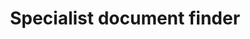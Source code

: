 ---
layout: frontend-template-documentation
sectionKey: Frontend templates
eleventyNavigation:
  parent: Finder
title: Specialist document finder
description: Specialist Document finders are used to search for Specialist documents
figmaLink:
howItWorks: The returned results in this finder are exclusively specialist documents. Thus, every document on the page will have the `specialist_document` content schema .
examples:
  0:
    title: "AAIB: Air Accidents Investigation Branch reports"
    link: https://www.gov.uk/aaib-reports
  1:
    title: Competition and Markets Authority cases and projects
    link: https://www.gov.uk/cma-cases
  2:
    title: Countryside Stewardship grant finder
    link: https://www.gov.uk/countryside-stewardship-grants
  3:
    title: International development funding
    link: https://www.gov.uk/international-development-funding
  4:
    title: Research for Development Outputs
    link: https://www.gov.uk/dfid-research-outputs
  5:
    title: European Structural and Investment Funds (ESIF)
    link: https://www.gov.uk/european-structural-investment-funds
  6:
    title: Marine Accident Investigation Branch reports
    link: https://www.gov.uk/maib-reports
  7:
    title: "Alerts, recalls and safety information: drugs and medical devices"
    link: https://www.gov.uk/drug-device-alerts
  8:
    title: Drug Safety Update
    link: https://www.gov.uk/drug-safety-update
  9:
    title: Rail Accident Investigation Branch reports
    link: https://www.gov.uk/raib-reports?report_type%5B%5D=investigation-report
  10:
    title: Service Standard Reports
    link: https://www.gov.uk/service-standard-reports
  11:
    title: Finance and support for your business
    link: https://www.gov.uk/business-finance-support-finder
contentDataLink:
contentSchema:
  title: finder
  link: https://docs.publishing.service.gov.uk/content-schemas/finder.html
contentType:
  title: finder
  link: https://docs.publishing.service.gov.uk/document-types/finder.html
renderingApp: finder frontend
components:
  0:
    componentName: Layout super navigation header
    componentURL: https://components.publishing.service.gov.uk/component-guide/layout_super_navigation_header
    generated: auto
    input:
  1:
    componentName: Contextual breadcrumbs
    componentURL: https://components.publishing.service.gov.uk/component-guide/contextual_breadcrumbs
    generated: auto
    input:
  2:
    componentName: The [Search](https://components.publishing.service.gov.uk/component-guide/search) component is above the filters, which occupies `1/3` of the page
    componentURL: 
    generated: auto
    input:
  3:
    componentName: Heading
    componentURL: https://components.publishing.service.gov.uk/component-guide/heading
    generated: auto
    input:
  4:
    componentName: "[Option select](https://components.publishing.service.gov.uk/component-guide/option_select) appears within the search filter"
    componentURL:
    generated: auto
    input:
  5:
    componentName: "[Select](https://components.publishing.service.gov.uk/component-guide/select) appears within the search filter"
    componentURL:
    generated: auto
    input:
  6:
    componentName: "[Form checkboxes](https://components.publishing.service.gov.uk/component-guide/checkboxes) appears within the search filter"
    componentURL:
    generated: auto
    input:
  7:
    componentName: "[Form hint text](https://components.publishing.service.gov.uk/component-guide/hint) appears within the search filter"
    componentURL:
    generated: auto
    input:
  8:
    componentName: "[Date filter](https://govuk-finder-frontend.herokuapp.com/component-guide/date_filter) appears within the search filter"
    componentURL:
    generated: auto
    input:
  9:
    componentName: All the filters are within the [Expander](https://govuk-finder-frontend.herokuapp.com/component-guide/expander)
    componentURL: 
    generated: auto
    input:
  10:
    componentName: "[Previous and next navigation](https://components.publishing.service.gov.uk/component-guide/previous_and_next_navigation) appears if there is more than 20 returned search results"
    componentURL: 
    generated: auto
    input:
  11:
    componentName: Subscription link
    componentURL: https://components.publishing.service.gov.uk/component-guide/subscription_links
    generated: auto
    input:
  12:
    componentName: Document list
    componentURL: https://components.publishing.service.gov.uk/component-guide/document_list
    generated: auto
    input:
  13:
    componentName: Feedback
    componentURL: https://components.publishing.service.gov.uk/component-guide/feedback
    generated: auto
    input:
  14:
    componentName: Layout footer
    componentURL: https://components.publishing.service.gov.uk/component-guide/layout_footer
    generated: auto
    input:
  15:
    componentName: Page title
    componentURL: https://components.publishing.service.gov.uk/component-guide/title
    generated: auto
    input:
  16:
    componentName: The [Govspeak content](https://components.publishing.service.gov.uk/component-guide/govspeak) is situated above the filter and returned results
    componentURL:
    generated: auto
    input:
  17:
    componentName: Phase banner
    componentURL: https://components.publishing.service.gov.uk/component-guide/phase_banner
    generated: auto
    input:
  18:
    componentName: Metadata block
    componentURL: https://components.publishing.service.gov.uk/component-guide/metadata
    generated: auto
    input:
insights:
  0:
    title:
    link:
    description:
    date:
issues:
  0:
    title:
    link:
githubIssueLink:
---